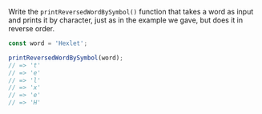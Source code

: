 
Write the `printReversedWordBySymbol()` function that takes a word as input and prints it by character, just as in the example we gave, but does it in reverse order.

```javascript
const word = 'Hexlet';

printReversedWordBySymbol(word);
// => 't'
// => 'e'
// => 'l'
// => 'x'
// => 'e'
// => 'H'
```
